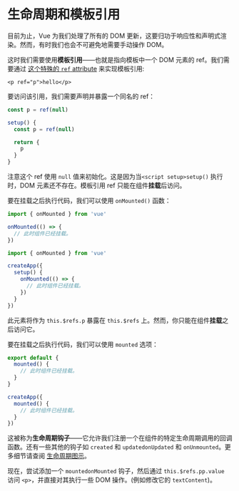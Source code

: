 # 生命周期和模板引用

目前为止，Vue 为我们处理了所有的 DOM 更新，这要归功于响应性和声明式渲染。然而，有时我们也会不可避免地需要手动操作 DOM。

这时我们需要使用**模板引用**——也就是指向模板中一个 DOM 元素的 ref。我们需要通过 <a target="_blank" href="/api/built-in-special-attributes.html#ref">这个特殊的 `ref` attribute</a> 来实现模板引用:

```vue-html
<p ref="p">hello</p>
```

<div class="composition-api">

要访问该引用，我们需要声明<span class="html">并暴露</span>一个同名的 ref：

<div class="sfc">

```js
const p = ref(null)
```

</div>
<div class="html">

```js
setup() {
  const p = ref(null)

  return {
    p
  }
}
```

</div>

注意这个 ref 使用 `null` 值来初始化。这是因为当<span class="sfc">`<script setup>`</span><span class="html">`setup()`</span> 执行时，DOM 元素还不存在。模板引用 ref 只能在组件**挂载**后访问。

要在挂载之后执行代码，我们可以使用 `onMounted()` 函数：

<div class="sfc">

```js
import { onMounted } from 'vue'

onMounted(() => {
  // 此时组件已经挂载。
})
```

</div>
<div class="html">

```js
import { onMounted } from 'vue'

createApp({
  setup() {
    onMounted(() => {
      // 此时组件已经挂载。
    })
  }
})
```

</div>
</div>

<div class="options-api">

此元素将作为 `this.$refs.p` 暴露在 `this.$refs` 上。然而，你只能在组件**挂载**之后访问它。

要在挂载之后执行代码，我们可以使用 `mounted` 选项：

<div class="sfc">

```js
export default {
  mounted() {
    // 此时组件已经挂载。
  }
}
```

</div>
<div class="html">

```js
createApp({
  mounted() {
    // 此时组件已经挂载。
  }
})
```

</div>
</div>

这被称为**生命周期钩子**——它允许我们注册一个在组件的特定生命周期调用的回调函数。还有一些其他的钩子如 <span class="options-api">`created` 和 `updated`</span><span class="composition-api">`onUpdated` 和 `onUnmounted`</span>。更多细节请查阅 <a target="_blank" href="/guide/essentials/lifecycle.html#lifecycle-diagram">生命周期图示</a>。

现在，尝试添加一个 <span class="options-api">`mounted`</span><span class="composition-api">`onMounted`</span> 钩子，然后通过 <span class="options-api">`this.$refs.p`</span><span class="composition-api">`p.value`</span> 访问 `<p>`，并直接对其执行一些 DOM 操作。(例如修改它的 `textContent`)。
